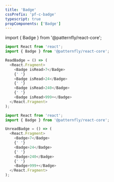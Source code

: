 ```yaml
---
title: 'Badge'
cssPrefix: 'pf-c-badge'
typescript: true 
propComponents: ['Badge']
---
```

import { Badge } from '@patternfly/react-core';

```js title=Badge (read)
import React from 'react';
import { Badge } from '@patternfly/react-core';

ReadBadge = () => (
  <React.Fragment>
    <Badge isRead>7</Badge>
    {' '}
    <Badge isRead>24</Badge>
    {' '}
    <Badge isRead>240</Badge>
    {' '}
    <Badge isRead>999+</Badge>
  </React.Fragment>
);
```

```js title=Badge (unread)
import React from 'react';
import { Badge } from '@patternfly/react-core';

UnreadBadge = () => (
  <React.Fragment>
    <Badge>7</Badge>
    {' '}
    <Badge>24</Badge>
    {' '}
    <Badge>240</Badge>
    {' '}
    <Badge>999+</Badge>
  </React.Fragment>
);
```
